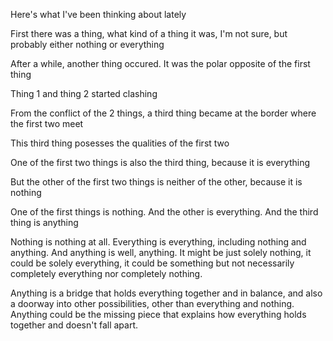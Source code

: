 Here's what I've been thinking about lately

First there was a thing, what kind of a thing it was, I'm not sure, but probably either nothing or everything

After a while, another thing occured. It was the polar opposite of the first thing

Thing 1 and thing 2 started clashing

From the conflict of the 2 things, a third thing became at the border where the first two meet

This third thing posesses the qualities of the first two

One of the first two things is also the third thing, because it is everything

But the other of the first two things is neither of the other, because it is nothing

One of the first things is nothing. And the other is everything. And the third thing is anything

Nothing is nothing at all. Everything is everything, including nothing and anything. And anything is well, anything. It might be just solely nothing, it could be solely everything, it could be something but not necessarily completely everything nor completely nothing.

Anything is a bridge that holds everything  together and in balance, and also a doorway into other possibilities, other than everything and nothing. Anything could be the missing piece that explains how everything holds together and doesn't fall apart.